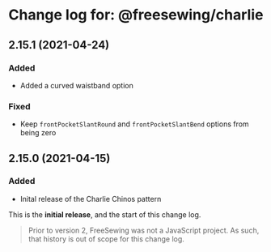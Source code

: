 # Change log for: @freesewing/charlie


## 2.15.1 (2021-04-24)

### Added

 - Added a curved waistband option

### Fixed

 - Keep `frontPocketSlantRound` and `frontPocketSlantBend` options from being zero

## 2.15.0 (2021-04-15)

### Added

 - Inital release of the Charlie Chinos pattern


This is the **initial release**, and the start of this change log.

> Prior to version 2, FreeSewing was not a JavaScript project.
> As such, that history is out of scope for this change log.

